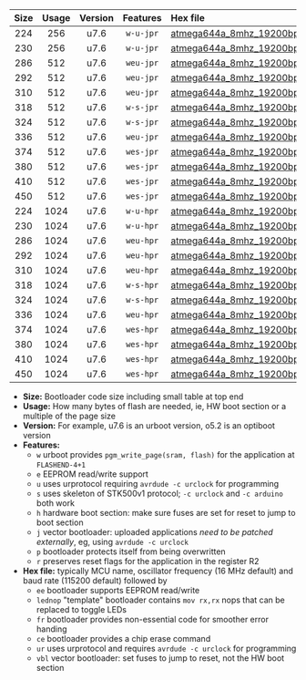 |Size|Usage|Version|Features|Hex file|
|:-:|:-:|:-:|:-:|:--|
|224|256|u7.6|`w-u-jpr`|[atmega644a_8mhz_19200bps_ur_vbl.hex](https://raw.githubusercontent.com/stefanrueger/urboot/main/bootloaders/atmega644a/fcpu_8mhz/19200_bps/atmega644a_8mhz_19200bps_ur_vbl.hex)|
|230|256|u7.6|`w-u-jpr`|[atmega644a_8mhz_19200bps_lednop_ur_vbl.hex](https://raw.githubusercontent.com/stefanrueger/urboot/main/bootloaders/atmega644a/fcpu_8mhz/19200_bps/atmega644a_8mhz_19200bps_lednop_ur_vbl.hex)|
|286|512|u7.6|`weu-jpr`|[atmega644a_8mhz_19200bps_ee_ur_vbl.hex](https://raw.githubusercontent.com/stefanrueger/urboot/main/bootloaders/atmega644a/fcpu_8mhz/19200_bps/atmega644a_8mhz_19200bps_ee_ur_vbl.hex)|
|292|512|u7.6|`weu-jpr`|[atmega644a_8mhz_19200bps_ee_lednop_ur_vbl.hex](https://raw.githubusercontent.com/stefanrueger/urboot/main/bootloaders/atmega644a/fcpu_8mhz/19200_bps/atmega644a_8mhz_19200bps_ee_lednop_ur_vbl.hex)|
|310|512|u7.6|`weu-jpr`|[atmega644a_8mhz_19200bps_ee_lednop_fr_ur_vbl.hex](https://raw.githubusercontent.com/stefanrueger/urboot/main/bootloaders/atmega644a/fcpu_8mhz/19200_bps/atmega644a_8mhz_19200bps_ee_lednop_fr_ur_vbl.hex)|
|318|512|u7.6|`w-s-jpr`|[atmega644a_8mhz_19200bps_vbl.hex](https://raw.githubusercontent.com/stefanrueger/urboot/main/bootloaders/atmega644a/fcpu_8mhz/19200_bps/atmega644a_8mhz_19200bps_vbl.hex)|
|324|512|u7.6|`w-s-jpr`|[atmega644a_8mhz_19200bps_lednop_vbl.hex](https://raw.githubusercontent.com/stefanrueger/urboot/main/bootloaders/atmega644a/fcpu_8mhz/19200_bps/atmega644a_8mhz_19200bps_lednop_vbl.hex)|
|336|512|u7.6|`weu-jpr`|[atmega644a_8mhz_19200bps_ee_lednop_fr_ce_ur_vbl.hex](https://raw.githubusercontent.com/stefanrueger/urboot/main/bootloaders/atmega644a/fcpu_8mhz/19200_bps/atmega644a_8mhz_19200bps_ee_lednop_fr_ce_ur_vbl.hex)|
|374|512|u7.6|`wes-jpr`|[atmega644a_8mhz_19200bps_ee_vbl.hex](https://raw.githubusercontent.com/stefanrueger/urboot/main/bootloaders/atmega644a/fcpu_8mhz/19200_bps/atmega644a_8mhz_19200bps_ee_vbl.hex)|
|380|512|u7.6|`wes-jpr`|[atmega644a_8mhz_19200bps_ee_lednop_vbl.hex](https://raw.githubusercontent.com/stefanrueger/urboot/main/bootloaders/atmega644a/fcpu_8mhz/19200_bps/atmega644a_8mhz_19200bps_ee_lednop_vbl.hex)|
|410|512|u7.6|`wes-jpr`|[atmega644a_8mhz_19200bps_ee_lednop_fr_vbl.hex](https://raw.githubusercontent.com/stefanrueger/urboot/main/bootloaders/atmega644a/fcpu_8mhz/19200_bps/atmega644a_8mhz_19200bps_ee_lednop_fr_vbl.hex)|
|450|512|u7.6|`wes-jpr`|[atmega644a_8mhz_19200bps_ee_lednop_fr_ce_vbl.hex](https://raw.githubusercontent.com/stefanrueger/urboot/main/bootloaders/atmega644a/fcpu_8mhz/19200_bps/atmega644a_8mhz_19200bps_ee_lednop_fr_ce_vbl.hex)|
|224|1024|u7.6|`w-u-hpr`|[atmega644a_8mhz_19200bps_ur.hex](https://raw.githubusercontent.com/stefanrueger/urboot/main/bootloaders/atmega644a/fcpu_8mhz/19200_bps/atmega644a_8mhz_19200bps_ur.hex)|
|230|1024|u7.6|`w-u-hpr`|[atmega644a_8mhz_19200bps_lednop_ur.hex](https://raw.githubusercontent.com/stefanrueger/urboot/main/bootloaders/atmega644a/fcpu_8mhz/19200_bps/atmega644a_8mhz_19200bps_lednop_ur.hex)|
|286|1024|u7.6|`weu-hpr`|[atmega644a_8mhz_19200bps_ee_ur.hex](https://raw.githubusercontent.com/stefanrueger/urboot/main/bootloaders/atmega644a/fcpu_8mhz/19200_bps/atmega644a_8mhz_19200bps_ee_ur.hex)|
|292|1024|u7.6|`weu-hpr`|[atmega644a_8mhz_19200bps_ee_lednop_ur.hex](https://raw.githubusercontent.com/stefanrueger/urboot/main/bootloaders/atmega644a/fcpu_8mhz/19200_bps/atmega644a_8mhz_19200bps_ee_lednop_ur.hex)|
|310|1024|u7.6|`weu-hpr`|[atmega644a_8mhz_19200bps_ee_lednop_fr_ur.hex](https://raw.githubusercontent.com/stefanrueger/urboot/main/bootloaders/atmega644a/fcpu_8mhz/19200_bps/atmega644a_8mhz_19200bps_ee_lednop_fr_ur.hex)|
|318|1024|u7.6|`w-s-hpr`|[atmega644a_8mhz_19200bps.hex](https://raw.githubusercontent.com/stefanrueger/urboot/main/bootloaders/atmega644a/fcpu_8mhz/19200_bps/atmega644a_8mhz_19200bps.hex)|
|324|1024|u7.6|`w-s-hpr`|[atmega644a_8mhz_19200bps_lednop.hex](https://raw.githubusercontent.com/stefanrueger/urboot/main/bootloaders/atmega644a/fcpu_8mhz/19200_bps/atmega644a_8mhz_19200bps_lednop.hex)|
|336|1024|u7.6|`weu-hpr`|[atmega644a_8mhz_19200bps_ee_lednop_fr_ce_ur.hex](https://raw.githubusercontent.com/stefanrueger/urboot/main/bootloaders/atmega644a/fcpu_8mhz/19200_bps/atmega644a_8mhz_19200bps_ee_lednop_fr_ce_ur.hex)|
|374|1024|u7.6|`wes-hpr`|[atmega644a_8mhz_19200bps_ee.hex](https://raw.githubusercontent.com/stefanrueger/urboot/main/bootloaders/atmega644a/fcpu_8mhz/19200_bps/atmega644a_8mhz_19200bps_ee.hex)|
|380|1024|u7.6|`wes-hpr`|[atmega644a_8mhz_19200bps_ee_lednop.hex](https://raw.githubusercontent.com/stefanrueger/urboot/main/bootloaders/atmega644a/fcpu_8mhz/19200_bps/atmega644a_8mhz_19200bps_ee_lednop.hex)|
|410|1024|u7.6|`wes-hpr`|[atmega644a_8mhz_19200bps_ee_lednop_fr.hex](https://raw.githubusercontent.com/stefanrueger/urboot/main/bootloaders/atmega644a/fcpu_8mhz/19200_bps/atmega644a_8mhz_19200bps_ee_lednop_fr.hex)|
|450|1024|u7.6|`wes-hpr`|[atmega644a_8mhz_19200bps_ee_lednop_fr_ce.hex](https://raw.githubusercontent.com/stefanrueger/urboot/main/bootloaders/atmega644a/fcpu_8mhz/19200_bps/atmega644a_8mhz_19200bps_ee_lednop_fr_ce.hex)|

- **Size:** Bootloader code size including small table at top end
- **Usage:** How many bytes of flash are needed, ie, HW boot section or a multiple of the page size
- **Version:** For example, u7.6 is an urboot version, o5.2 is an optiboot version
- **Features:**
  + `w` urboot provides `pgm_write_page(sram, flash)` for the application at `FLASHEND-4+1`
  + `e` EEPROM read/write support
  + `u` uses urprotocol requiring `avrdude -c urclock` for programming
  + `s` uses skeleton of STK500v1 protocol; `-c urclock` and `-c arduino` both work
  + `h` hardware boot section: make sure fuses are set for reset to jump to boot section
  + `j` vector bootloader: uploaded applications *need to be patched externally*, eg, using `avrdude -c urclock`
  + `p` bootloader protects itself from being overwritten
  + `r` preserves reset flags for the application in the register R2
- **Hex file:** typically MCU name, oscillator frequency (16 MHz default) and baud rate (115200 default) followed by
  + `ee` bootloader supports EEPROM read/write
  + `lednop` "template" bootloader contains `mov rx,rx` nops that can be replaced to toggle LEDs
  + `fr` bootloader provides non-essential code for smoother error handing
  + `ce` bootloader provides a chip erase command
  + `ur` uses urprotocol and requires `avrdude -c urclock` for programming
  + `vbl` vector bootloader: set fuses to jump to reset, not the HW boot section
